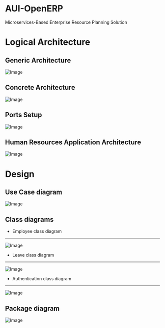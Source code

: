 # AUI-OpenERP
Microservices-Based Enterprise Resource Planning Solution
# Logical Architecture
## Generic Architecture
![Image](https://i.imgur.com/juDzk18.png)
## Concrete Architecture
![Image](https://i.imgur.com/mrrZNjH.png)
## Ports Setup
![Image](https://i.imgur.com/9DUhbwI.png)
## Human Resources Application Architecture
![Image](https://i.imgur.com/b72n7cA.png)
# Design
## Use Case diagram
![Image](https://i.imgur.com/HFrfAx7.png)  
## Class diagrams
* Employee class diagram
---
![Image](https://i.imgur.com/DnXx0of.png)
* Leave class diagram
---
![Image](https://i.imgur.com/8gHdEZR.png)
* Authentication class diagram
---
![Image](https://i.imgur.com/0Ot62R4.png)
## Package diagram
![Image](https://i.imgur.com/KpeqbM9.png)
